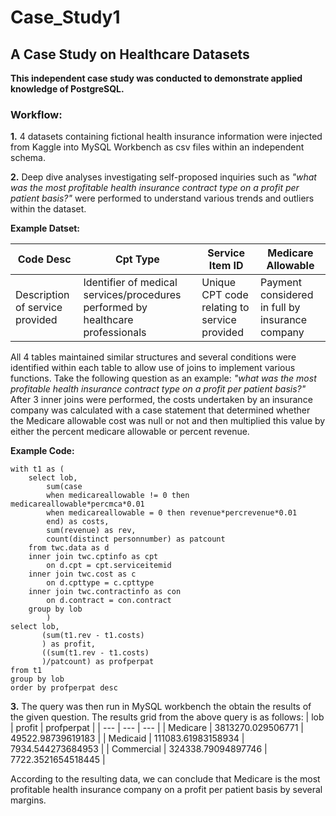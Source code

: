 # Case_Study1
## A Case Study on Healthcare Datasets

**This independent case study was conducted to demonstrate applied knowledge of PostgreSQL.**

### Workflow:

**1.** 4 datasets containing fictional health insurance information were injected from Kaggle into MySQL Workbench as csv files within an independent schema. 

**2.** Deep dive analyses investigating self-proposed inquiries such as *"what was the most profitable health insurance contract type on a profit per patient basis?"* were performed to understand various trends and outliers within the dataset. 

**Example Datset:**

| Code Desc  | Cpt Type | Service Item ID | Medicare Allowable |
| ------------- | ------------- | ------------- | ------------- |
| Description of service provided  | Identifier of medical services/procedures performed by healthcare professionals | Unique CPT code relating to service provided | Payment considered in full by insurance company  |


All 4 tables maintained similar structures and several conditions were identified within each table to allow use of joins to implement various functions. Take the following question as an example: *"what was the most profitable health insurance contract type on a profit per patient basis?"* After 3 inner joins were performed, the costs undertaken by an insurance company was calculated with a case statement that determined whether the Medicare allowable cost was null or not and then multiplied this value by either the percent medicare allowable or percent revenue.

**Example Code:**
```
with t1 as (
	select lob,
		sum(case 
		when medicareallowable != 0 then medicareallowable*percmca*0.01
		when medicareallowable = 0 then revenue*percrevenue*0.01
		end) as costs,
        sum(revenue) as rev,
        count(distinct personnumber) as patcount
	from twc.data as d
    inner join twc.cptinfo as cpt 
		on d.cpt = cpt.serviceitemid
	inner join twc.cost as c
		on d.cpttype = c.cpttype
	inner join twc.contractinfo as con
		on d.contract = con.contract
	group by lob
        )
select lob, 
	   (sum(t1.rev - t1.costs)
       ) as profit,
       ((sum(t1.rev - t1.costs)
       )/patcount) as profperpat
from t1
group by lob
order by profperpat desc
```

**3.** The query was then run in MySQL workbench the obtain the results of the given question. The results grid from the above query is as follows:
| lob | profit | profperpat |
| --- | --- | --- |
| Medicare | 3813270.029506771 | 49522.98739619183 |
| Medicaid | 111083.61983158934 | 7934.544273684953 |
| Commercial | 324338.79094897746 | 7722.3521654518445 |

According to the resulting data, we can conclude that Medicare is the most profitable health insurance company on a profit per patient basis by several margins. 

